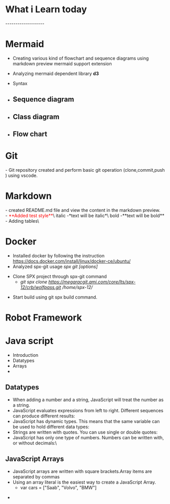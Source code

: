 <h1>What i Learn today</h1>
-------------------
 
 <h1>Mermaid</br></h1>

- Creating various kind of flowchart and sequence diagrams using markdown preview mermaid support extension
- Analyzing  mermaid dependent library **d3**
- Syntax
- <h2>Sequence diagram </h2>
- <h2>Class diagram </h2>


- <h2>Flow chart </h2>


<h1>Git</h1>
- Git repository created and  perform basic git operation (clone,commit,push ) using vscode.

<h1>Markdown</h1>
- created README.md file and view the content in the markdown preview.</br>
- <span style="color:red;">**Added test style**</span>\
italic  -*text will be italic*\
bold    -**text will be bold**
- Adding tables\  

<h1>Docker</h1>

-  Installed docker by following the instruction   https://docs.docker.com/install/linux/docker-ce/ubuntu/
-	Analyzed spx-git usage  *spx git <command> [options] <arguments>*
+	Clone SPX project through spx-git  command 
    - *git spx clone https://megaracgit.ami.com/core/lts/spx-12/crb/wolfpass.git /home/spx-12/*
-   Start build using git spx build command.

<h1>Robot Framework</h1>


<h1>Java script</h1>

- Introduction 
- Datatypes
- Arrays
- 
<h2> Datatypes</h2>

- When adding a number and a string, JavaScript will treat the number as a string.
- JavaScript evaluates expressions from left to right. Different sequences can produce different results:
- JavaScript has dynamic types. This means that the same variable can be used to hold different data types:
- Strings are written with quotes. You can use single or double quotes:
- JavaScript has only one type of numbers. Numbers can be written with, or without decimals:\
<h2>JavaScript Arrays</h2>

+ JavaScript arrays are written with square brackets.Array items are separated by commas
+ Using an array literal is the easiest way to create a JavaScript Array.
     - var cars = ["Saab", "Volvo", "BMW"]
- 
    







